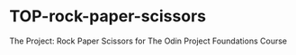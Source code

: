 # TOP-rock-paper-scissors

The Project: Rock Paper Scissors for The Odin Project Foundations Course
